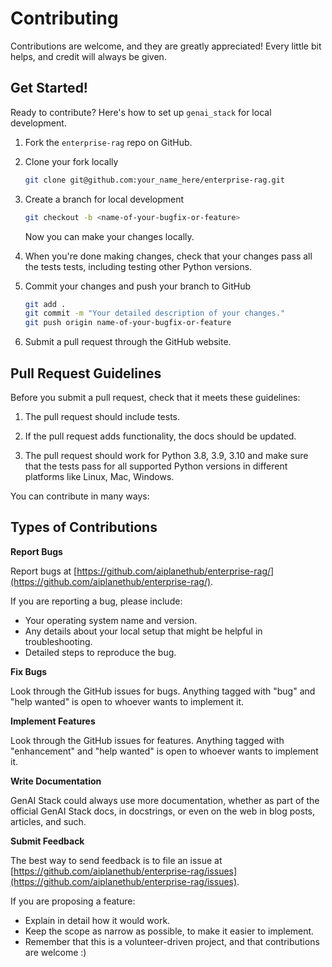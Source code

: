 # Contributing

Contributions are welcome, and they are greatly appreciated! Every little bit
helps, and credit will always be given.

## Get Started!

Ready to contribute? Here's how to set up `genai_stack` for local development.

1. Fork the `enterprise-rag` repo on GitHub.
2. Clone your fork locally

    ```bash
    git clone git@github.com:your_name_here/enterprise-rag.git
    ```

3. Create a branch for local development

    ```bash
    git checkout -b <name-of-your-bugfix-or-feature>
    ```

    Now you can make your changes locally.

4. When you're done making changes, check that your changes pass all the tests tests, including testing other Python versions.

5. Commit your changes and push your branch to GitHub

    ```bash
    git add .
    git commit -m "Your detailed description of your changes."
    git push origin name-of-your-bugfix-or-feature
    ```

6. Submit a pull request through the GitHub website.

## Pull Request Guidelines

Before you submit a pull request, check that it meets these guidelines:

1. The pull request should include tests.

2. If the pull request adds functionality, the docs should be updated.

3. The pull request should work for Python 3.8, 3.9, 3.10 and make sure that the tests pass for all supported Python versions in different platforms like Linux, Mac, Windows.


You can contribute in many ways:

## Types of Contributions

**Report Bugs**

Report bugs at [https://github.com/aiplanethub/enterprise-rag/](https://github.com/aiplanethub/enterprise-rag/).

If you are reporting a bug, please include:

-   Your operating system name and version.
-   Any details about your local setup that might be helpful in troubleshooting.
-   Detailed steps to reproduce the bug.

**Fix Bugs**

Look through the GitHub issues for bugs. Anything tagged with "bug" and "help
wanted" is open to whoever wants to implement it.

**Implement Features**

Look through the GitHub issues for features. Anything tagged with "enhancement"
and "help wanted" is open to whoever wants to implement it.

**Write Documentation**

GenAI Stack could always use more documentation, whether as part of the
official GenAI Stack docs, in docstrings, or even on the web in blog posts,
articles, and such.

**Submit Feedback**

The best way to send feedback is to file an issue at [https://github.com/aiplanethub/enterprise-rag/issues](https://github.com/aiplanethub/enterprise-rag/issues).

If you are proposing a feature:

-   Explain in detail how it would work.
-   Keep the scope as narrow as possible, to make it easier to implement.
-   Remember that this is a volunteer-driven project, and that contributions
    are welcome :)
